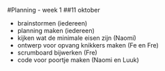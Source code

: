 #Planning - week 1
##11 oktober
- brainstormen (iedereen)
- planning maken (iedereen)
- kijken wat de minimale eisen zijn (Naomi)
- ontwerp voor opvang knikkers maken (Fe en Fre)
- scrumboard bijwerken (Fre)
- code voor poortje maken (Naomi en Luuk)
